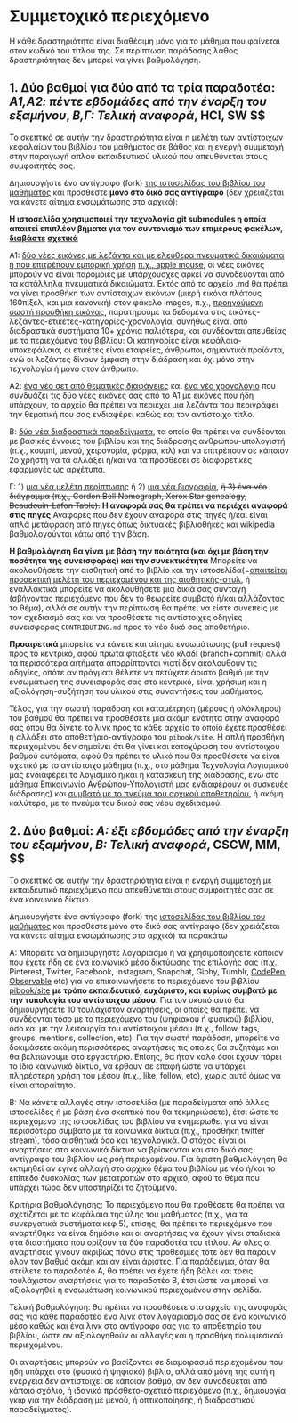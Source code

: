# Συμμετοχικό περιεχόμενο

Η κάθε δραστηριότητα είναι διαθέσιμη μόνο για το μάθημα που φαίνεται στον κωδικό του τίτλου της. Σε περίπτωση παράδοσης λάθος δραστηριότητας δεν μπορεί να γίνει βαθμολόγηση.

## 1. Δύο βαθμοί για δύο από τα τρία παραδοτέα: *A1,Α2: πέντε εβδομάδες από την έναρξη του εξαμήνου*, *Β,Γ: Τελική αναφορά*, HCI, SW $$

Το σκεπτικό σε αυτήν την δραστηριότητα είναι η μελέτη των αντίστοιχων κεφαλαίων του βιβλίου του μαθήματος σε βάθος και η ενεργή συμμετοχή στην παραγωγή απλού εκπαιδευτικού υλικού που απευθύνεται στους συμφοιτητές σας. 

Δημιουργήστε ένα αντίγραφο (fork) [της ιστοσελίδας του βιβλίου του μαθήματος](https://github.com/pibook/site) και προσθέστε **μόνο στο δικό σας αντίγραφο** (δεν χρειάζεται να κάνετε αίτημα ενσωμάτωσης στο αρχικό):

**Η ιστοσελίδα χρησιμοποιεί την τεχνολογία git submodules η οποία απαιτεί επιπλέον βήματα για τον συντονισμό των επιμέρους φακέλων, [διαβάστε](https://github.blog/2016-02-01-working-with-submodules/) [σχετικά](https://www.atlassian.com/git/tutorials/git-submodule)**

A1: [δύο νέες εικόνες με λεζάντα και με ελεύθερα πνευματικά δικαιώματα ή που επιτρέπουν εμπορική χρήση](https://github.com/pibook/_gallery/) [π.χ., apple mouse](https://raw.githubusercontent.com/pibook/site/master/_gallery/apple-mouse.md), οι νέες εικόνες μπορούν να είναι παρόμοιες με υπάρχουσχες αρκεί να συνοδεύονται από τα κατάλληλα πνευματικά δικαιώματα. Εκτός από το αρχείο .md θα πρέπει να γίνει προσθήκη των αντίστοιχων εικόνων (μικρή εικόνα πλάτους 160πίξελ, και μια κανονική) στον φάκελο images, π.χ., [προηγούμενη σωστή προσθήκη εικόνας](https://github.com/pibook/site/commit/5369b2b9d0862f5f3768e43d8cde5c6623de4248), παρατηρούμε τα δεδομένα στις εικόνες-λεζάντες-ετικέτες-κατηγορίες-χρονολογία, συνήθως είναι από διαδραστικά συστήματα 10+ χρόνια παλιότερα, και συνδέονται απευθείας με το περιεχόμενο του βιβλίου: Οι κατηγορίες είναι κεφάλαια-υποκεφάλαια, οι ετικέτες είναι εταιρείες, άνθρωποι, σημαντικά προϊόντα, ενώ οι λεζάντες δίνουν έμφαση στην διάδραση και όχι μόνο στην τεχνολογία ή μόνο στον άνθρωπο.

Α2: [ένα νέο σετ από θεματικές διαφάνειες](https://github.com/pibook/site/tree/master/_slides) και [ένα νέο χρονολόγιο](https://github.com/pibook/site/tree/master/_timeline) που συνδυάζει τις δύο νέες εικόνες σας από το Α1 με εικόνες που ήδη υπάρχουν, το αρχείο θα πρέπει να περιέχει μια λεζάντα που περιγράφει την θεματική που σας ενδιαφέρει καθώς και τον αντίστοιχο τίτλο. 

Β: [δύο νέα διαδραστικά παραδείγματα](https://github.com/pibook/site/tree/master/_remix), τα οποία θα πρέπει να συνδέονται με βασικές έννοιες του βιβλίου και της διάδρασης ανθρώπου-υπολογιστή (π.χ., κουμπί, μενού, χειρονομία, φόρμα, κτλ) και να επιτρέπουν σε κάποιον 2ο χρήστη να τα αλλάξει ή/και να τα προσθέσει σε διαφορετικές εφαρμογές ως αρχέτυπα.

Γ: 1) [μια νέα μελέτη περίπτωσης](https://github.com/pibook/site/tree/master/_case-study) ή 2) [μια νέα βιογραφία](https://github.com/pibook/site/tree/master/_biography), ~~ή 3) ένα νέο διάγραμμα (π.χ., Gordon Bell Nomograph, Xerox Star genealogy, Beaudouin-Lafon Table).~~ **Η αναφορά σας θα πρέπει να περιέχει αναφορά στις πηγές** Αναφορές που δεν έχουν αναφορά στις πηγές ή/και είναι απλά μετάφραση από πηγές όπως δικτυακές βιβλιοθήκες και wikipedia βαθμολογούνται κάτω από την βάση.

**Η βαθμολόγηση θα γίνει με βάση την ποιότητα (και όχι με βάση την ποσότητα της συνεισφοράς) και την συνεκτικότητα** Μπορείτε να ακολουθήσετε την αισθητική από το βιβλίο και την ιστοσελίδα(=[απαιτείται προσεκτική μελέτη του περιεχομένου και της αισθητικής-στυλ](https://pibook.epidro.me/), ή εναλλακτικά μπορείτε να ακολουθήσετε μια δικιά σας συνταγή (σβήνοντας περιεχόμενο που δεν το θεωρείτε συμβατό ή/και αλλάζοντας το θέμα), αλλά σε αυτήν την περίπτωση θα πρέπει να είστε συνεπείς με τον σχεδιασμό σας και να προσθέσετε τις αντίστοιχες οδηγίες συνεισφοράς `CONTRIBUTING.md` προς το νέο δικό σας αποθετήριο.

**Προαιρετικά** μπορείτε να κάνετε και αίτημα ενσωμάτωσης (pull request) προς το κεντρικό, αφού πρώτα φτιάξετε νέο κλαδί (branch+commit) αλλά τα περισσότερα αιτήματα απορρίπτονται γιατί δεν ακολουθούν τις οδηγίες, οπότε αν πράγματι θέλετε να πετύχετε άριστο βαθμό με την ενσωμάτωση της συνεισφοράς σας στο κεντρικό, είναι χρήσιμη και η αξιολόγηση-συζήτηση του υλικού στις συναντήσεις του μαθήματος. 

Τέλος, για την σωστή παράδοση και καταμέτρηση (μέρους ή ολόκληρου) του βαθμού θα πρέπει να προσθέσετε μια ακόμη ενότητα στην αναφορά σας όπου θα δίνετε τo λινκ προς το κάθε αρχείο το οποίο έχετε προσθέσει ή αλλάξει στο αποθετήριο-αντίγραφο του `pibook/site`. Η απλή προσθήκη περιεχομένου δεν σημαίνει ότι θα γίνει και κατοχύρωση του αντίστοιχου βαθμού αυτόματα, αφού θα πρέπει το υλικό που θα προσθέσετε να είναι σχετικό με το αντίστοιχο μάθημα (π.χ., στο μάθημα Τεχνολογία Λογισμικού μας ενδιαφέρει το λογισμικό ή/και η κατασκευή της διάδρασης, ενώ στο μάθημα Επικοινωνία Ανθρώπου-Υπολογιστή μας ενδιαφέρουν οι συσκευές διάδρασης) και [συμβατό με το πνεύμα του αρχικού αποθετηρίου](https://pibook.epidro.me/contribute/), ή ακόμη καλύτερα, με το πνεύμα του δικού σας νέου σχεδιασμού.


## 2. Δύο βαθμοί: *A: έξι εβδομάδες από την έναρξη του εξαμήνου*, *Β: Τελική αναφορά*, CSCW, MM, $$

Το σκεπτικό σε αυτήν την δραστηριότητα είναι η ενεργή συμμετοχή με εκπαιδευτικό περιεχόμενο που απευθύνεται στους συμφοιτητές σας σε ένα κοινωνικό δίκτυο. 

Δημιουργήστε ένα αντίγραφο (fork) της [ιστοσελίδας του βιβλίου του μαθήματος](https://github.com/pibook/site) και προσθέστε μόνο στο δικό σας αντίγραφο (δεν χρειάζεται να κάνετε αίτημα ενσωμάτωσης στο αρχικό) τα παρακάτω

A: Mπορείτε να δημιουργήστε λογαριασμό ή να χρησιμοποιήσετε κάποιον που έχετε ήδη σε ένα κοινωνικό μέσο δικτύωσης της επιλογής σας (π.χ., Pinterest, Twitter, Facebook, Instagram, Snapchat, Giphy, Tumblr, [CodePen](https://codepen.io/), [Observable](https://beta.observablehq.com/) etc) για να επικοινωνήσετε το περιεχόμενο του βιβλίου [pibook/site](https://pibook.epidro.me/) **με τρόπο εκπαιδευτικό, ευχάριστο, και κυρίως συμβατό με την τυπολογία του αντίστοιχου μέσου**. Για τον σκοπό αυτό θα δημιουργήσετε 10 τουλάχιστον αναρτήσεις, οι οποίες θα πρέπει να συνδέονται τόσο με το περιεχόμενο του (ψηφιακού ή φυσικού) βιβλίου, όσο και με την λειτουργία του αντίστοιχου μέσου (π.χ., follow, tags, groups, mentions, collection, etc). Για την σωστή παράδοση, μπορείτε να δοκιμάσετε ακόμη περισσότερες αναρτήσεις τις οποίες θα συζητάμε και θα βελτιώνουμε στο εργαστήριο. Επίσης, θα ήταν καλό όσοι έχουν πάρει το ίδιο κοινωνικό δίκτυο, να έρθουν σε επαφή ώστε να υπάρχει πληρέστερη χρήση του μέσου (π.χ., like, follow, etc), χωρίς αυτό όμως να είναι απαραίτητο.

B: Να κάνετε αλλαγές στην ιστοσελίδα (με παραδείγματα από άλλες ιστοσελίδες ή με βάση ένα σκεπτικό που θα τεκμηριώσετε), έτσι ώστε το περιεχόμενο της ιστοσελίδας του βιβλίου να ενημερωθεί για να είναι περισσότερο συμβατό με τα κοινωνικά δίκτυα (π.χ., προσθήκη twitter stream), τόσο αισθητικά όσο και τεχνολογικά. Ο στόχος είναι οι αναρτήσεις στα κοινωνικά δίκτυα να βρίσκονται και στο δικό σας αντίγραφο του βιβλίου ως ροή περιεχομένου. Για άριστη βαθμολόγηση θα εκτιμηθεί αν έγινε αλλαγή στο αρχικό θέμα του βιβλίου με νέο ή/και το επίπεδο δυσκολίας των μετατροπών στο αρχικό, αφού το θέμα που υπάρχει τώρα δεν υποστηρίζει το ζητούμενο.

Κριτήρια βαθμολόγησης: Το περιεχόμενο που θα προθέσετε θα πρέπει να σχετίζεται με τα κεφάλαια της ύλης του μαθήματος (π.χ., για τα συνεργατικά συστήματα κεφ 5), επίσης, θα πρέπει το περιεχόμενο που αναρτήθηκε να είναι δημόσιο και οι αναρτήσεις να έχουν γίνει σταδιακά στα διαστήματα που ορίζουν τα δύο παραδοτέα του τίτλου. Αν όλες οι αναρτήσεις γίνουν ακριβώς πάνω στις προθεσμίες τότε δεν θα πάρουν όλον τον βαθμό ακόμη και αν είναι άριστες. Για παράδειγμα, όταν θα στείλετε το παραδοτέο Α, θα πρέπει να έχετε ήδη βάλει και τρεις τουλάχιστον αναρτήσεις για το παραδοτέο Β, έτσι ώστε να μπορεί να αξιολογηθεί η ενσωμάτωση κοινωνικού περιεχομένου στην σελίδα.

Τελική βαθμολόγηση: θα πρέπει να προσθέσετε στο αρχείο της αναφοράς σας για κάθε παραδοτέο ένα λινκ στον λογαριασμό σας σε ένα κοινωνικό μέσο καθώς και ένα λινκ στο αντίγραφο σας για το αποθετηρίο του βιβλίου, ώστε αν αξιολογηθούν οι αλλαγές και η προσθήκη πολυμεσικού περιεχομένου.

Οι αναρτήσεις μπορούν να βασίζονται σε διαμοιρασμό περιεχομένου που ήδη υπάρχει στο (φυσικό ή ψηφιακό) βιβλίο, αλλά από μόνη της αυτή η ενέργεια δεν αντιστοιχεί σε κάποιον βαθμό, αν δεν συνοδεύεται από κάποιο σχόλιο, ή ιδανικά πρόσθετο-σχετικό περιεχόμενο (π.χ., δημιουργία γκιφ για την διάδραση με μενού, ή οπτικοποίησης, ή διαδραστικού παραδείγματος). 
